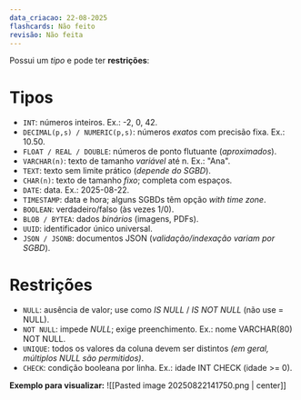 ```yaml
---
data_criacao: 22-08-2025
flashcards: Não feito
revisão: Não feita
---
```

Possui um _tipo_ e pode ter **restrições**:
# Tipos
- ``INT``: números inteiros. Ex.: -2, 0, 42.
- ``DECIMAL(p,s) / NUMERIC(p,s)``: números _exatos_ com precisão fixa. Ex.: 10.50.
- ``FLOAT / REAL / DOUBLE``: números de ponto flutuante (_aproximados_).
- ``VARCHAR(n)``: texto de tamanho _variável_ até n. Ex.: "Ana".
- ``TEXT``: texto sem limite prático (_depende do SGBD_).
- ``CHAR(n)``: texto de tamanho _fixo_; completa com espaços.
- ``DATE``: data. Ex.: 2025-08-22.
- ``TIMESTAMP``: data e hora; alguns SGBDs têm opção _with time zone_.
- ``BOOLEAN``: verdadeiro/falso (às vezes 1/0).
- ``BLOB / BYTEA``: dados _binários_ (imagens, PDFs).
- ``UUID``: identificador único universal.
- ``JSON / JSONB``: documentos JSON (_validação/indexação variam por SGBD_).

# Restrições
- ``NULL``: ausência de valor; use como _IS NULL_ / _IS NOT NULL_ (não use = NULL).
- ``NOT NULL``: impede _NULL_; exige preenchimento. Ex.: nome VARCHAR(80) NOT NULL.
- ``UNIQUE``: todos os valores da coluna devem ser distintos _(em geral, múltiplos NULL são permitidos)_.
- ``CHECK``: condição booleana por linha. Ex.: idade INT CHECK (idade >= 0).

**Exemplo para visualizar:**
![[Pasted image 20250822141750.png | center]]